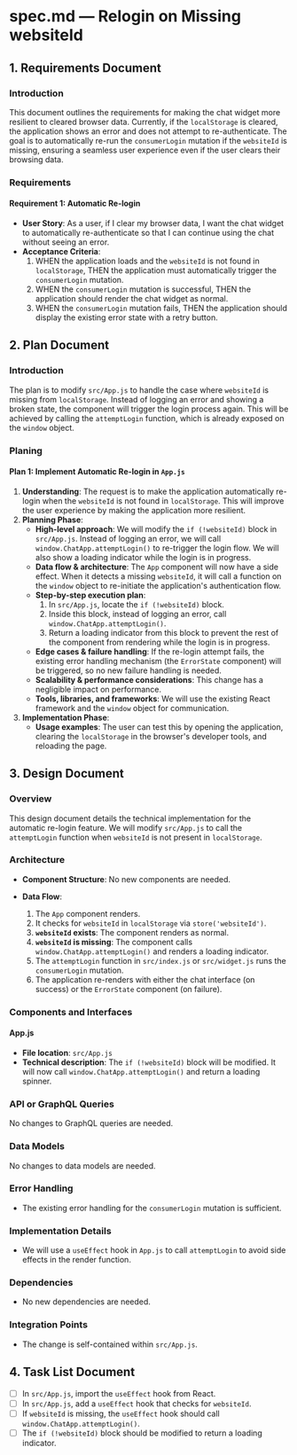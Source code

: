 # spec.md — Relogin on Missing websiteId

## 1. Requirements Document

### Introduction
This document outlines the requirements for making the chat widget more resilient to cleared browser data. Currently, if the `localStorage` is cleared, the application shows an error and does not attempt to re-authenticate. The goal is to automatically re-run the `consumerLogin` mutation if the `websiteId` is missing, ensuring a seamless user experience even if the user clears their browsing data.

### Requirements

#### Requirement 1: Automatic Re-login
- **User Story**: As a user, if I clear my browser data, I want the chat widget to automatically re-authenticate so that I can continue using the chat without seeing an error.
- **Acceptance Criteria**:
  1.  WHEN the application loads and the `websiteId` is not found in `localStorage`, THEN the application must automatically trigger the `consumerLogin` mutation.
  2.  WHEN the `consumerLogin` mutation is successful, THEN the application should render the chat widget as normal.
  3.  WHEN the `consumerLogin` mutation fails, THEN the application should display the existing error state with a retry button.

## 2. Plan Document

### Introduction
The plan is to modify `src/App.js` to handle the case where `websiteId` is missing from `localStorage`. Instead of logging an error and showing a broken state, the component will trigger the login process again. This will be achieved by calling the `attemptLogin` function, which is already exposed on the `window` object.

### Planing

#### Plan 1: Implement Automatic Re-login in `App.js`
1.  **Understanding**: The request is to make the application automatically re-login when the `websiteId` is not found in `localStorage`. This will improve the user experience by making the application more resilient.
2.  **Planning Phase**:
    -   **High-level approach**: We will modify the `if (!websiteId)` block in `src/App.js`. Instead of logging an error, we will call `window.ChatApp.attemptLogin()` to re-trigger the login flow. We will also show a loading indicator while the login is in progress.
    -   **Data flow & architecture**: The `App` component will now have a side effect. When it detects a missing `websiteId`, it will call a function on the `window` object to re-initiate the application's authentication flow.
    -   **Step-by-step execution plan**:
        1.  In `src/App.js`, locate the `if (!websiteId)` block.
        2.  Inside this block, instead of logging an error, call `window.ChatApp.attemptLogin()`.
        3.  Return a loading indicator from this block to prevent the rest of the component from rendering while the login is in progress.
    -   **Edge cases & failure handling**: If the re-login attempt fails, the existing error handling mechanism (the `ErrorState` component) will be triggered, so no new failure handling is needed.
    -   **Scalability & performance considerations**: This change has a negligible impact on performance.
    -   **Tools, libraries, and frameworks**: We will use the existing React framework and the `window` object for communication.
3.  **Implementation Phase**:
    -   **Usage examples**: The user can test this by opening the application, clearing the `localStorage` in the browser's developer tools, and reloading the page.

## 3. Design Document

### Overview
This design document details the technical implementation for the automatic re-login feature. We will modify `src/App.js` to call the `attemptLogin` function when `websiteId` is not present in `localStorage`.

### Architecture
-   **Component Structure**: No new components are needed.

-   **Data Flow**:
    1.  The `App` component renders.
    2.  It checks for `websiteId` in `localStorage` via `store('websiteId')`.
    3.  **`websiteId` exists**: The component renders as normal.
    4.  **`websiteId` is missing**: The component calls `window.ChatApp.attemptLogin()` and renders a loading indicator.
    5.  The `attemptLogin` function in `src/index.js` or `src/widget.js` runs the `consumerLogin` mutation.
    6.  The application re-renders with either the chat interface (on success) or the `ErrorState` component (on failure).

### Components and Interfaces

#### **App.js**
-   **File location**: `src/App.js`
-   **Technical description**: The `if (!websiteId)` block will be modified. It will now call `window.ChatApp.attemptLogin()` and return a loading spinner.

### API or GraphQL Queries
No changes to GraphQL queries are needed.

### Data Models
No changes to data models are needed.

### Error Handling
-   The existing error handling for the `consumerLogin` mutation is sufficient.

### Implementation Details
-   We will use a `useEffect` hook in `App.js` to call `attemptLogin` to avoid side effects in the render function.

### Dependencies
-   No new dependencies are needed.

### Integration Points
-   The change is self-contained within `src/App.js`.

## 4. Task List Document

- [ ] In `src/App.js`, import the `useEffect` hook from React.
- [ ] In `src/App.js`, add a `useEffect` hook that checks for `websiteId`.
- [ ] If `websiteId` is missing, the `useEffect` hook should call `window.ChatApp.attemptLogin()`.
- [ ] The `if (!websiteId)` block should be modified to return a loading indicator.
